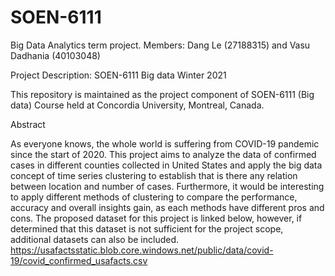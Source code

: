 # SOEN-6111
Big Data Analytics term project. 
Members: Dang Le (27188315) and Vasu Dadhania (40103048)

Project Description:
SOEN-6111 Big data Winter 2021

This repository is maintained as the project component of SOEN-6111 (Big data) Course held at Concordia University, Montreal, Canada.

Abstract

As everyone knows, the whole world is suffering from COVID-19 pandemic since the start of 2020. This project aims to analyze the data of confirmed cases in different counties collected in United States and apply the big data concept of time series clustering to establish that is there any relation between location and number of cases. 
Furthermore, it would be interesting to apply different methods of clustering to compare the performance, accuracy and overall insights gain, as each methods have different pros and cons. 
The proposed dataset for this project is linked below, however, if determined that this dataset is not sufficient for the project scope, additional datasets can also be included. 
https://usafactsstatic.blob.core.windows.net/public/data/covid-19/covid_confirmed_usafacts.csv
